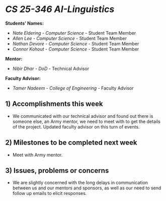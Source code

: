 # *CS 25-346 AI-Linguistics*

**Students' Names:**

- *Nate Eldering* - *Computer Science* - Student Team Member
- *Allen Lee*     - *Computer Science* - Student Team Member
- *Nathan Devore* - *Computer Science* - Student Team Member
- *Connor Kohout* - *Computer Science* - Student Team Member

**Mentor:**

- *Nibir Dhar*    - *DoD* - Technical Advisor

**Faculty Advisor:**

- *Tamer Nadeem* - *College of Engineering* - Faculty Advisor

## 1) Accomplishments this week ##
   - We communicated with our technical advisor and found out there is someone else, an Army mentor, we need to meet with to get the details of the project. Updated faculty advisor on this turn of events.

## 2) Milestones to be completed next week ##
   - Meet with Army mentor.   

## 3) Issues, problems or concerns ##
   - We are slightly concerned with the long delays in communication between us and our mentors and sponsors, as well as our need to send follow up emails to elicit responses.  